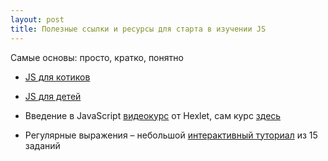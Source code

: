 ```yaml
---
layout: post
title: Полезные ссылки и ресурсы для старта в изучении JS
---
```



  Самые основы: просто, кратко, понятно
  * [JS для котиков](http://jsforcats.com/)
  * [JS для детей](http://fileshare.cqproject.net/files//jsfkids.pdf)
  
  * Введение в JavaScript [видеокурс](https://www.youtube.com/playlist?list=PLo6puixMwuSNxJCgadaaavKqq4-ocKPrR) от Hexlet, сам курс [здесь](https://ru.hexlet.io/courses/javascript_101)
  * Регулярные выражения – небольшой [интерактивный туториал](http://regexone.com/lesson/introduction_abcs) из 15 заданий